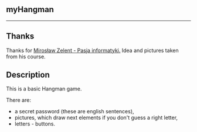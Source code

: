 ## **myHangman**
---
 **Thanks**
---
Thanks for [Mirosław Zelent - Pasja informatyki.](https://www.youtube.com/watch?v=9FVtiJHFCSU)
Idea and pictures taken from his course.

 **Description**
---
This is a basic Hangman game. 

There are:
- a secret password (these are english sentences),
- pictures, which draw next elements if you don't guess a right letter,
- letters - buttons.
